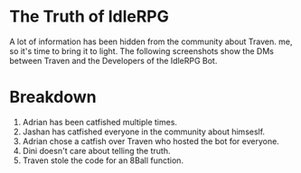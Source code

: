 # The Truth of IdleRPG

A lot of information has been hidden from the community about Traven. me, so it's time to bring it to light. The following screenshots show the DMs between Traven and the Developers of the IdleRPG Bot.

# Breakdown

1. Adrian has been catfished multiple times.
2. Jashan has catfished everyone in the community about himseslf.
3. Adrian chose a catfish over Traven who hosted the bot for everyone.
4. Dini doesn't care about telling the truth.
5. Traven stole the code for an 8Ball function.
